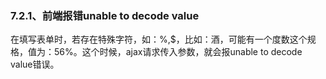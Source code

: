 ### 7.2.1、前端报错unable to decode value

在填写表单时，若存在特殊字符，如：%,$，比如：酒，可能有一个度数这个规格，值为：56%。这个时候，ajax请求传入参数，就会报unable to decode value错误。



